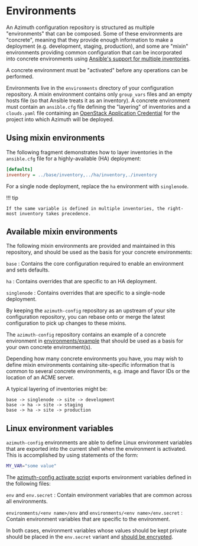 # Environments

An Azimuth configuration repository is structured as multiple "environments" that can be
composed. Some of these environments are "concrete", meaning that they provide enough
information to make a deployment (e.g. development, staging, production), and some are
"mixin" environments providing common configuration that can be incorporated into concrete
environments using
[Ansible's support for multiple inventories](https://docs.ansible.com/ansible/latest/user_guide/intro_inventory.html#using-multiple-inventory-sources).

A concrete environment must be "activated" before any operations can be performed.

Environments live in the `environments` directory of your configuration repository. A mixin
environment contains only `group_vars` files and an empty hosts file (so that Ansible treats
it as an inventory). A concrete environment must contain an `ansible.cfg` file defining the
"layering" of inventories and a `clouds.yaml` file containing an
[OpenStack Application Credential](https://docs.openstack.org/keystone/latest/user/application_credentials.html)
for the project into which Azimuth will be deployed.

## Using mixin environments

The following fragment demonstrates how to layer inventories in the `ansible.cfg` file for
a highly-available (HA) deployment:

```ini  title="ansible.cfg"
[defaults]
inventory = ../base/inventory,../ha/inventory,./inventory
```

For a single node deployment, replace the `ha` environment with `singlenode`.

!!! tip

    If the same variable is defined in multiple inventories, the right-most inventory takes precedence.

## Available mixin environments

The following mixin environments are provided and maintained in this repository, and should
be used as the basis for your concrete environments:

`base`
: Contains the core configuration required to enable an environment and sets defaults.

`ha`
: Contains overrides that are specific to an HA deployment.

`singlenode`
: Contains overrides that are specific to a single-node deployment.

By keeping the `azimuth-config` repository as an upstream of your site configuration repository,
you can rebase onto or merge the latest configuration to pick up changes to these mixins.

The `azimuth-config` repository contains an example of a concrete environment in
[environments/example](https://github.com/stackhpc/azimuth-config/tree/stable/environments/example)
that should be used as a basis for your own concrete environment(s).

Depending how many concrete environments you have, you may wish to define mixin environments
containing site-specific information that is common to several concrete environments, e.g. image
and flavor IDs or the location of an ACME server.

A typical layering of inventories might be:

```
base -> singlenode -> site -> development
base -> ha -> site -> staging
base -> ha -> site -> production
```

## Linux environment variables

`azimuth-config` environments are able to define Linux environment variables that are exported
into the current shell when the environment is activated. This is accomplished by using
statements of the form:

```bash  title="env"
MY_VAR="some value"
```

The
[azimuth-config activate script](https://github.com/stackhpc/azimuth-config/tree/stable/bin/activate)
exports environment variables defined in the following files:

`env` and `env.secret`
: Contain environment variables that are common across all environments.

`environments/<env name>/env` and `environments/<env name>/env.secret`
: Contain environment variables that are specific to the environment.

In both cases, environment variables whose values should be kept private should be placed in
the `env.secret` variant and [should be encrypted](./repository/secrets.md).
